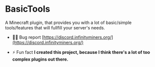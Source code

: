 <h1 align="left">BasicTools</h1>

A Minecraft plugin, that provides you with a lot of basic/simple tools/features that will fullfill your server's needs.

- 👨‍💻 Bug report [https://discord.infinityminers.org/](https://discord.infinityminers.org/)

- ⚡ Fun fact **I created this project, because I think there's a lot of too complex plugins out there.**
